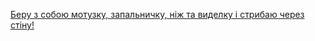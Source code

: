 [Беру з собою мотузку, запальничку, ніж та виделку і стрибаю через стіну!](break-through-wall/break-through-wall.md)
